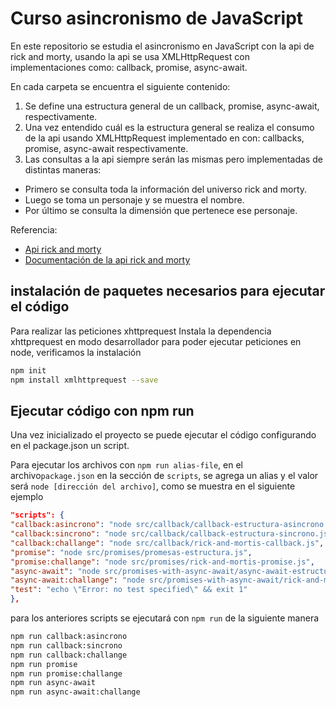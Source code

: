 # Curso asincronismo de JavaScript

En este repositorio se estudia el asincronismo en JavaScript con la api de rick and morty, usando la api se usa XMLHttpRequest con implementaciones como: callback, promise, async-await.

En cada carpeta se encuentra el siguiente contenido:

1. Se define una estructura general de un callback, promise, async-await, respectivamente.
2. Una vez entendido cuál es la estructura general se realiza el consumo de la api usando XMLHttpRequest implementado en con: callbacks, promise, async-await respectivamente.
3. Las consultas a la api siempre serán las mismas pero implementadas de distintas maneras:

-   Primero se consulta toda la información del universo rick and morty.
-   Luego se toma un personaje y se muestra el nombre.
-   Por último se consulta la dimensión que pertenece ese personaje.

Referencia:

-   [Api rick and morty](https://rickandmortyapi.com/)
-   [Documentación de la api rick and morty](https://rickandmortyapi.com/about)

## instalación de paquetes necesarios para ejecutar el código

Para realizar las peticiones xhttprequest Instala la dependencia xhttprequest en modo desarrollador para poder ejecutar peticiones en node, verificamos la instalación

```sh
npm init
npm install xmlhttprequest --save
```

## Ejecutar código con npm run

Una vez inicializado el proyecto se puede ejecutar el código configurando en el package.json un script.

Para ejecutar los archivos con `npm run alias-file`, en el archivo`package.json` en la sección de `scripts`, se agrega un alias y el valor será `node [dirección del archivo]`, como se muestra en el siguiente ejemplo

```json
"scripts": {
"callback:asincrono": "node src/callback/callback-estructura-asincrono.js",
"callback:sincrono": "node src/callback/callback-estructura-sincrono.js",
"callback:challange": "node src/callback/rick-and-mortis-callback.js",
"promise": "node src/promises/promesas-estructura.js",
"promise:challange": "node src/promises/rick-and-mortis-promise.js",
"async-await": "node src/promises-with-async-await/async-await-estructura.js",
"async-await:challange": "node src/promises-with-async-await/rick-and-mortis-asyc-await",
"test": "echo \"Error: no test specified\" && exit 1"
},
```

para los anteriores scripts se ejecutará con `npm run` de la siguiente manera

```sh
npm run callback:asincrono
npm run callback:sincrono
npm run callback:challange
npm run promise
npm run promise:challange
npm run async-await
npm run async-await:challange
```
